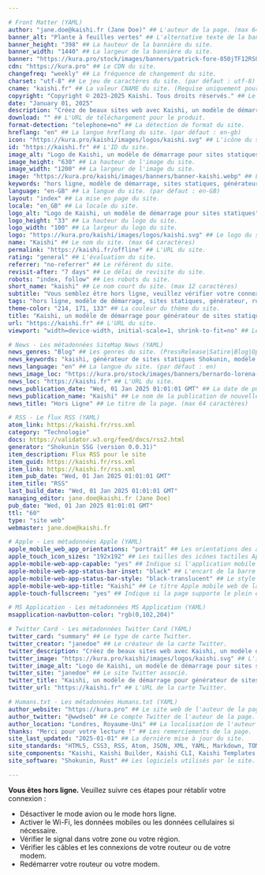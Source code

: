 ```yaml
---

# Front Matter (YAML)
author: "jane.doe@kaishi.fr (Jane Doe)" ## L'auteur de la page. (max 64 caractères)
banner_alt: "Plante à feuilles vertes" ## L'alternative texte de la bannière du site.
banner_height: "398" ## La hauteur de la bannière du site.
banner_width: "1440" ## La largeur de la bannière du site.
banner: "https://kura.pro/stock/images/banners/patrick-fore-850jTF12RSQ.webp" ## La bannière du site.
cdn: "https://kura.pro" ## Le CDN du site.
changefreq: "weekly" ## La fréquence de changement du site.
charset: "utf-8" ## Le jeu de caractères du site. (par défaut : utf-8)
cname: "kaishi.fr" ## La valeur CNAME du site. (Requise uniquement pour la page index.)
copyright: "Copyright © 2023-2025 Kaishi. Tous droits réservés." ## Le copyright du site.
date: "January 01, 2025"
description: "Créez de beaux sites web avec Kaishi, un modèle de démarrage pour le générateur de sites statiques Shokunin." ## La description du site. (max 160 caractères)
download: "" ## L'URL de téléchargement pour le produit.
format-detection: "telephone=no" ## La détection de format du site.
hreflang: "en" ## La langue hreflang du site. (par défaut : en-gb)
icon: "https://kura.pro/kaishi/images/logos/kaishi.svg" ## L'icône du site au format SVG.
id: "https://kaishi.fr" ## L'ID du site.
image_alt: "Logo de Kaishi, un modèle de démarrage pour sites statiques" ## Le texte alternatif de l'image du site.
image_height: "630" ## La hauteur de l'image du site.
image_width: "1200" ## La largeur de l'image du site.
image: "https://kura.pro/kaishi/images/banners/banner-kaishi.webp" ## L'image principale du site au format SVG.
keywords: "hors ligne, modèle de démarrage, sites statiques, générateur, rust, shokunin, kaishi" ## Les mots-clés du site. (max 160 caractères)
language: "en-GB" ## La langue du site. (par défaut : en-GB)
layout: "index" ## La mise en page du site.
locale: "en_GB" ## La locale du site.
logo_alt: "Logo de Kaishi, un modèle de démarrage pour sites statiques" ## Le texte alternatif du logo du site.
logo_height: "33" ## La hauteur du logo du site.
logo_width: "100" ## La largeur du logo du site.
logo: "https://kura.pro/kaishi/images/logos/kaishi.svg" ## Le logo du site au format SVG.
name: "Kaishi" ## Le nom du site. (max 64 caractères)
permalink: "https://kaishi.fr/offline" ## L'URL du site.
rating: "general" ## L'évaluation du site.
referrer: "no-referrer" ## Le référent du site.
revisit-after: "7 days" ## Le délai de revisite du site.
robots: "index, follow" ## Les robots du site.
short_name: "kaishi" ## Le nom court du site. (max 12 caractères)
subtitle: "Vous semblez être hors ligne, veuillez vérifier votre connexion" ## Le sous-titre de la page. (max 64 caractères)
tags: "hors ligne, modèle de démarrage, sites statiques, générateur, rust, shokunin, kaishi" ## Les tags du site. (séparés par des virgules, max 10 tags)
theme-color: "214, 171, 133" ## La couleur du thème du site.
title: "Kaishi, un modèle de démarrage pour générateur de sites statiques Shokunin" ## Le titre de la page. (max 64 caractères)
url: "https://kaishi.fr" ## L'URL du site.
viewport: "width=device-width, initial-scale=1, shrink-to-fit=no" ## Le viewport du site.

# News - Les métadonnées SiteMap News (YAML)
news_genres: "Blog" ## Les genres du site. (PressRelease|Satire|Blog|OpEd|Opinion|UserGenerated)
news_keywords: "kaishi, générateur de sites statiques Shokunin, modèle de site minimaliste, modèle de site moderne, modèle de site responsive, modèle de site de démarrage, freelance créatif, fondateur de startup, propriétaire de petite entreprise, présence en ligne" ## Les mots-clés du site. (séparés par des virgules, max 10 mots-clés)
news_language: "en" ## La langue du site. (par défaut : en)
news_image_loc: "https://kura.pro/stock/images/banners/bernardo-lorena-ponte-cEp2Tow6XKk.webp" ## L'URL de l'image du site.
news_loc: "https://kaishi.fr" ## L'URL du site.
news_publication_date: "Wed, 01 Jan 2025 01:01:01 GMT" ## La date de publication du site.
news_publication_name: "Kaishi" ## Le nom de la publication de nouvelles du site.
news_title: "Hors Ligne" ## Le titre de la page. (max 64 caractères)

# RSS - Le flux RSS (YAML)
atom_link: https://kaishi.fr/rss.xml
category: "Technologie"
docs: https://validator.w3.org/feed/docs/rss2.html
generator: "Shokunin SSG (version 0.0.31)"
item_description: Flux RSS pour le site
item_guid: https://kaishi.fr/rss.xml
item_link: https://kaishi.fr/rss.xml
item_pub_date: "Wed, 01 Jan 2025 01:01:01 GMT"
item_title: "RSS"
last_build_date: "Wed, 01 Jan 2025 01:01:01 GMT"
managing_editor: jane.doe@kaishi.fr (Jane Doe)
pub_date: "Wed, 01 Jan 2025 01:01:01 GMT"
ttl: "60"
type: "site web"
webmaster: jane.doe@kaishi.fr

# Apple - Les métadonnées Apple (YAML)
apple_mobile_web_app_orientations: "portrait" ## Les orientations des applications mobiles Apple pour la page.
apple_touch_icon_sizes: "192x192" ## Les tailles des icônes tactiles Apple pour la page.
apple-mobile-web-app-capable: "yes" ## Indique si l'application mobile web Apple est compatible avec la page.
apple-mobile-web-app-status-bar-inset: "black" ## L'encart de la barre de statut Apple mobile web de la page.
apple-mobile-web-app-status-bar-style: "black-translucent" ## Le style de la barre de statut Apple mobile web de la page.
apple-mobile-web-app-title: "Kaishi" ## Le titre Apple mobile web de la page.
apple-touch-fullscreen: "yes" ## Indique si la page supporte le plein écran Apple tactile.

# MS Application - Les métadonnées MS Application (YAML)
msapplication-navbutton-color: "rgb(0,102,204)"

# Twitter Card - Les métadonnées Twitter Card (YAML)
twitter_card: "summary" ## Le type de carte Twitter.
twitter_creator: "janedoe" ## Le créateur de la carte Twitter.
twitter_description: "Créez de beaux sites web avec Kaishi, un modèle de démarrage pour le générateur de sites statiques Shokunin." ## La description de la carte Twitter.
twitter_image: "https://kura.pro/kaishi/images/logos/kaishi.svg" ## L'image de la carte Twitter.
twitter_image_alt: "Logo de Kaishi, un modèle de démarrage pour sites statiques" ## L'alternative texte de l'image de la carte Twitter.
twitter_site: "janedoe" ## Le site Twitter associé.
twitter_title: "Kaishi, un modèle de démarrage pour générateur de sites statiques Shokunin" ## Le titre de la carte Twitter.
twitter_url: "https://kaishi.fr" ## L'URL de la carte Twitter.

# Humans.txt - Les métadonnées Humans.txt (YAML)
author_website: "https://kura.pro" ## Le site web de l'auteur de la page.
author_twitter: "@wwdseb" ## Le compte Twitter de l'auteur de la page.
author_location: "Londres, Royaume-Uni" ## La localisation de l'auteur de la page.
thanks: "Merci pour votre lecture !" ## Les remerciements de la page.
site_last_updated: "2025-01-01" ## La dernière mise à jour du site.
site_standards: "HTML5, CSS3, RSS, Atom, JSON, XML, YAML, Markdown, TOML" ## Les standards du site.
site_components: "Kaishi, Kaishi Builder, Kaishi CLI, Kaishi Templates, Kaishi Themes" ## Les composants du site.
site_software: "Shokunin, Rust" ## Les logiciels utilisés par le site.

---
```


**Vous êtes hors ligne.** Veuillez suivre ces étapes pour rétablir votre connexion :

- Désactiver le mode avion ou le mode hors ligne.
- Activer le Wi-Fi, les données mobiles ou les données cellulaires si nécessaire.
- Vérifier le signal dans votre zone ou votre région.
- Vérifier les câbles et les connexions de votre routeur ou de votre modem.
- Redémarrer votre routeur ou votre modem.

